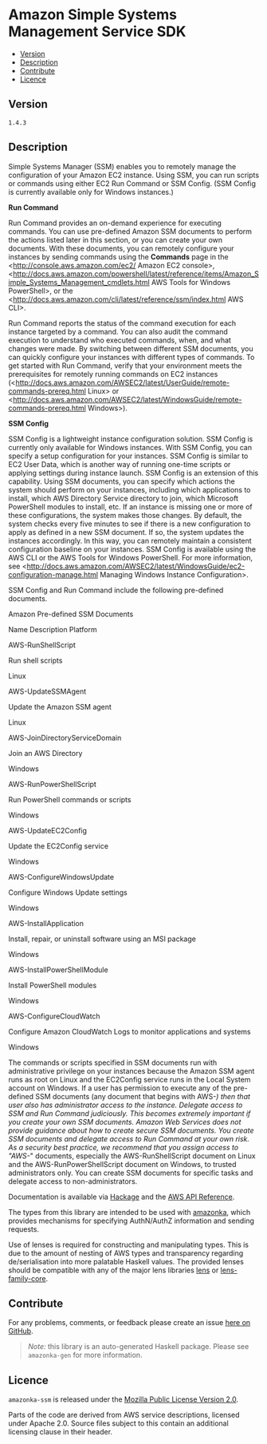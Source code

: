 # Amazon Simple Systems Management Service SDK

* [Version](#version)
* [Description](#description)
* [Contribute](#contribute)
* [Licence](#licence)


## Version

`1.4.3`


## Description

Simple Systems Manager (SSM) enables you to remotely manage the configuration of your Amazon EC2 instance. Using SSM, you can run scripts or commands using either EC2 Run Command or SSM Config. (SSM Config is currently available only for Windows instances.)

__Run Command__

Run Command provides an on-demand experience for executing commands. You can use pre-defined Amazon SSM documents to perform the actions listed later in this section, or you can create your own documents. With these documents, you can remotely configure your instances by sending commands using the __Commands__ page in the <http://console.aws.amazon.com/ec2/ Amazon EC2 console>, <http://docs.aws.amazon.com/powershell/latest/reference/items/Amazon_Simple_Systems_Management_cmdlets.html AWS Tools for Windows PowerShell>, or the <http://docs.aws.amazon.com/cli/latest/reference/ssm/index.html AWS CLI>.

Run Command reports the status of the command execution for each instance targeted by a command. You can also audit the command execution to understand who executed commands, when, and what changes were made. By switching between different SSM documents, you can quickly configure your instances with different types of commands. To get started with Run Command, verify that your environment meets the prerequisites for remotely running commands on EC2 instances (<http://docs.aws.amazon.com/AWSEC2/latest/UserGuide/remote-commands-prereq.html Linux> or <http://docs.aws.amazon.com/AWSEC2/latest/WindowsGuide/remote-commands-prereq.html Windows>).

__SSM Config__

SSM Config is a lightweight instance configuration solution. SSM Config is currently only available for Windows instances. With SSM Config, you can specify a setup configuration for your instances. SSM Config is similar to EC2 User Data, which is another way of running one-time scripts or applying settings during instance launch. SSM Config is an extension of this capability. Using SSM documents, you can specify which actions the system should perform on your instances, including which applications to install, which AWS Directory Service directory to join, which Microsoft PowerShell modules to install, etc. If an instance is missing one or more of these configurations, the system makes those changes. By default, the system checks every five minutes to see if there is a new configuration to apply as defined in a new SSM document. If so, the system updates the instances accordingly. In this way, you can remotely maintain a consistent configuration baseline on your instances. SSM Config is available using the AWS CLI or the AWS Tools for Windows PowerShell. For more information, see <http://docs.aws.amazon.com/AWSEC2/latest/WindowsGuide/ec2-configuration-manage.html Managing Windows Instance Configuration>.

SSM Config and Run Command include the following pre-defined documents.

Amazon Pre-defined SSM Documents

Name Description Platform

AWS-RunShellScript

Run shell scripts

Linux

AWS-UpdateSSMAgent

Update the Amazon SSM agent

Linux

AWS-JoinDirectoryServiceDomain

Join an AWS Directory

Windows

AWS-RunPowerShellScript

Run PowerShell commands or scripts

Windows

AWS-UpdateEC2Config

Update the EC2Config service

Windows

AWS-ConfigureWindowsUpdate

Configure Windows Update settings

Windows

AWS-InstallApplication

Install, repair, or uninstall software using an MSI package

Windows

AWS-InstallPowerShellModule

Install PowerShell modules

Windows

AWS-ConfigureCloudWatch

Configure Amazon CloudWatch Logs to monitor applications and systems

Windows

The commands or scripts specified in SSM documents run with administrative privilege on your instances because the Amazon SSM agent runs as root on Linux and the EC2Config service runs in the Local System account on Windows. If a user has permission to execute any of the pre-defined SSM documents (any document that begins with AWS-*) then that user also has administrator access to the instance. Delegate access to SSM and Run Command judiciously. This becomes extremely important if you create your own SSM documents. Amazon Web Services does not provide guidance about how to create secure SSM documents. You create SSM documents and delegate access to Run Command at your own risk. As a security best practice, we recommend that you assign access to \"AWS-*\" documents, especially the AWS-RunShellScript document on Linux and the AWS-RunPowerShellScript document on Windows, to trusted administrators only. You can create SSM documents for specific tasks and delegate access to non-administrators.

Documentation is available via [Hackage](http://hackage.haskell.org/package/amazonka-ssm)
and the [AWS API Reference](https://aws.amazon.com/documentation/).

The types from this library are intended to be used with [amazonka](http://hackage.haskell.org/package/amazonka),
which provides mechanisms for specifying AuthN/AuthZ information and sending requests.

Use of lenses is required for constructing and manipulating types.
This is due to the amount of nesting of AWS types and transparency regarding
de/serialisation into more palatable Haskell values.
The provided lenses should be compatible with any of the major lens libraries
[lens](http://hackage.haskell.org/package/lens) or [lens-family-core](http://hackage.haskell.org/package/lens-family-core).

## Contribute

For any problems, comments, or feedback please create an issue [here on GitHub](https://github.com/brendanhay/amazonka/issues).

> _Note:_ this library is an auto-generated Haskell package. Please see `amazonka-gen` for more information.


## Licence

`amazonka-ssm` is released under the [Mozilla Public License Version 2.0](http://www.mozilla.org/MPL/).

Parts of the code are derived from AWS service descriptions, licensed under Apache 2.0.
Source files subject to this contain an additional licensing clause in their header.
